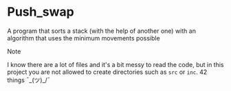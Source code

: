 # Push_swap
A program that sorts a stack (with the help of another one) with an algorithm that uses the minimum movements possible

> [!NOTE]
> I know there are a lot of files and it's a bit messy to read the code, but in this project you are not allowed to create directories such as `src` or `inc`. 42 things ¯\_(ツ)_/¯
